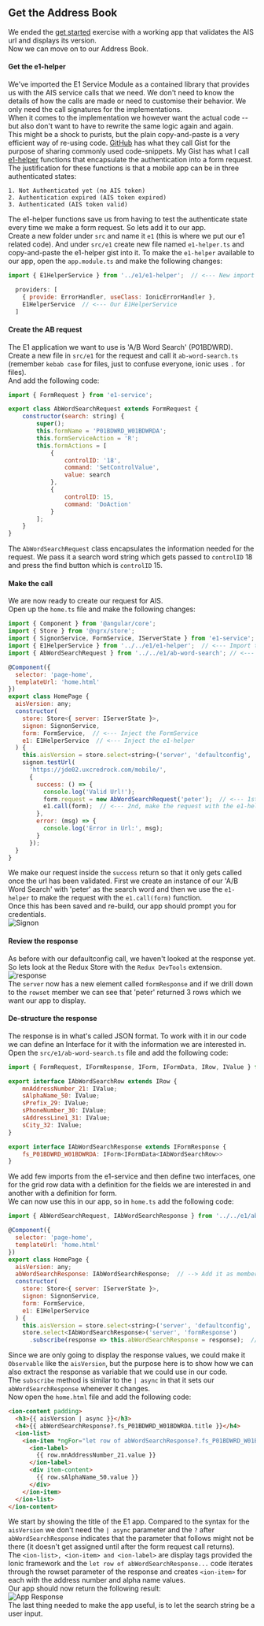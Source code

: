 ## Get the Address Book
We ended the [get started](get-started.md) exercise with a working app that validates the AIS url and displays its version.  
Now we can move on to our Address Book.

#### Get the e1-helper
We've imported the E1 Service Module as a contained library that provides us with the AIS service calls that we need.  We don't need to know the details of how the calls are made or need to customise their behavior.  We only need the call signatures for the implementations.  
When it comes to the implementation we however want the actual code -- but also don't want to have to rewrite the same logic again and again.  
This might be a shock to purists, but the plain copy-and-paste is a very efficient way of re-using code.  [GitHub](https://github.com) has what they call Gist for the purpose of sharing commonly used code-snippets.  My Gist has what I call [e1-helper](https://gist.github.com/Herdubreid/e7609368ac889103c8a74309d09c7be7) functions that encapsulate the authentication into a form request.  
The justification for these functions is that a mobile app can be in three authenticated states:

    1. Not Authenticated yet (no AIS token)
    2. Authentication expired (AIS token expired)
    3. Authenticated (AIS token valid)

The e1-helper functions save us from having to test the authenticate state every time we make a form request.  So lets add it to our app.  
Create a new folder under `src` and name it `e1` (this is where we put our e1 related code).  And under `src/e1` create new file named `e1-helper.ts` and copy-and-paste the e1-helper gist into it.
To make the `e1-helper` available to our app, open the `app.module.ts` and make the following changes:

```javascript
import { E1HelperService } from '../e1/e1-helper';  // <--- New import

  providers: [
    { provide: ErrorHandler, useClass: IonicErrorHandler },
    E1HelperService  // <--- Our E1HelperService
  ]
```

#### Create the AB request
The E1 application we want to use is 'A/B Word Search' (P01BDWRD).  Create a new file in `src/e1` for the request and call it `ab-word-search.ts` (remember `kebab case` for files, just to confuse everyone, ionic uses `.` for files).  
And add the following code:

```javascript
import { FormRequest } from 'e1-service';

export class AbWordSearchRequest extends FormRequest {
    constructor(search: string) {
        super();
        this.formName = 'P01BDWRD_W01BDWRDA';
        this.formServiceAction = 'R';
        this.formActions = [
            {
                controlID: '18',
                command: 'SetControlValue',
                value: search
            },
            {
                controlID: 15,
                command: 'DoAction'
            }
        ];
    }
}
```

The `AbWordSearchRequest` class encapsulates the information needed for the request.  We pass it a search word string which gets passed to `controlID` 18 and press the find button which is `controlID` 15.

#### Make the call
We are now ready to create our request for AIS.  
Open up the `home.ts` file and make the following changes:

```javascript
import { Component } from '@angular/core';
import { Store } from '@ngrx/store';
import { SignonService, FormService, IServerState } from 'e1-service';  // <--- Add FormService
import { E1HelperService } from '../../e1/e1-helper';  // <--- Import the e1-helper
import { AbWordSearchRequest } from '../../e1/ab-word-search'; // <--- Import our A/B Word Search Request¸

@Component({
  selector: 'page-home',
  templateUrl: 'home.html'
})
export class HomePage {
  aisVersion: any;
  constructor(
    store: Store<{ server: IServerState }>,
    signon: SignonService,
    form: FormService,  // <--- Inject the FormService
    e1: E1HelperService  // <--- Inject the e1-helper
  ) {
    this.aisVersion = store.select<string>('server', 'defaultconfig', 'aisVersion');
    signon.testUrl(
      'https://jde02.uxcredrock.com/mobile/',
      {
        success: () => {
          console.log('Valid Url!');
          form.request = new AbWordSearchRequest('peter');  // <--- 1st, request to look for peter
          e1.call(form);  // <--- 2nd, make the request with the e1-helper
        },
        error: (msg) => {
          console.log('Error in Url:', msg);
        }
      });
  }
}
````

We make our request inside the `success` return so that it only gets called once the url has been validated.  First we create an instance of our 'A/B Word Search' with 'peter' as the search word and then we use the `e1-helper` to make the request with the `e1.call(form)` function.  
Once this has been saved and re-build, our app should prompt you for credentials.  
![Signon](signon.png)

#### Review the response
As before with our defaultconfig call, we haven't looked at the response yet.  So lets look at the Redux Store with the `Redux DevTools` extension.  
![response](response.png)  
The `server` now has a new element called `formResponse` and if we drill down to the `rowset` member we can see that 'peter' returned 3 rows which we want our app to display.

#### De-structure the response
The response is in what's called JSON format.  To work with it in our code we can define an Interface for it with the information we are interested in.  
Open the `src/e1/ab-word-search.ts` file and add the following code:

```javascript
import { FormRequest, IFormResponse, IForm, IFormData, IRow, IValue } from 'e1-service';

export interface IAbWordSearchRow extends IRow {
    mnAddressNumber_21: IValue;
    sAlphaName_50: IValue;
    sPrefix_29: IValue;
    sPhoneNumber_30: IValue;
    sAddressLine1_31: IValue;
    sCity_32: IValue;
}

export interface IAbWordSearchResponse extends IFormResponse {
    fs_P01BDWRD_W01BDWRDA: IForm<IFormData<IAbWordSearchRow>>
}
```

We add few imports from the e1-service and then define two interfaces, one for the grid row data with a definition for the fields we are interested in and another with a definition for form.  
We can now use this in our app, so in `home.ts` add the following code:

```javascript
import { AbWordSearchRequest, IAbWordSearchResponse } from '../../e1/ab-word-search'; // ---> import the response interface

@Component({
  selector: 'page-home',
  templateUrl: 'home.html'
})
export class HomePage {
  aisVersion: any;
  abWordSearchResponse: IAbWordSearchResponse;  // --> Add it as member variable
  constructor(
    store: Store<{ server: IServerState }>,
    signon: SignonService,
    form: FormService,
    e1: E1HelperService
  ) {
    this.aisVersion = store.select<string>('server', 'defaultconfig', 'aisVersion');
    store.select<IAbWordSearchResponse>('server', 'formResponse')
      .subscribe(response => this.abWordSearchResponse = response);  // ---> Assign the response to our member variable
````

Since we are only going to display the response values, we could make it `Observable` like the `aisVersion`, but the purpose here is to show how we can also extract the response as variable that we could use in our code.  
The `subscribe` method is similar to the `| async` in that it sets our `abWordSearchResponse` whenever it changes.  
Now open the `home.html` file and add the following code:

```html
<ion-content padding>
  <h3>{{ aisVersion | async }}</h3>
  <h4>{{ abWordSearchResponse?.fs_P01BDWRD_W01BDWRDA.title }}</h4>
  <ion-list>
    <ion-item *ngFor="let row of abWordSearchResponse?.fs_P01BDWRD_W01BDWRDA.data.gridData.rowset">
      <ion-label>
        {{ row.mnAddressNumber_21.value }}
      </ion-label>
      <div item-content>
        {{ row.sAlphaName_50.value }}
      </div>
    </ion-item>
  </ion-list>
</ion-content>
```

We start by showing the title of the E1 app.  Compared to the syntax for the `aisVersion` we don't need the `| async` parameter and the `?` after `abWordSearchResponse` indicates that the parameter that follows might not be there (it doesn't get assigned until after the form request call returns).  
The `<ion-list>, <ion-item> and <ion-label>` are display tags provided the Ionic framework and the `let row of abWordSearchResponse...` code iterates through the rowset parameter of the response and creates `<ion-item>` for each with the address number and alpha name values.  
Our app should now return the following result:  
![App Response](app-response.png)  
The last thing needed to make the app useful, is to let the search string be a user input.
